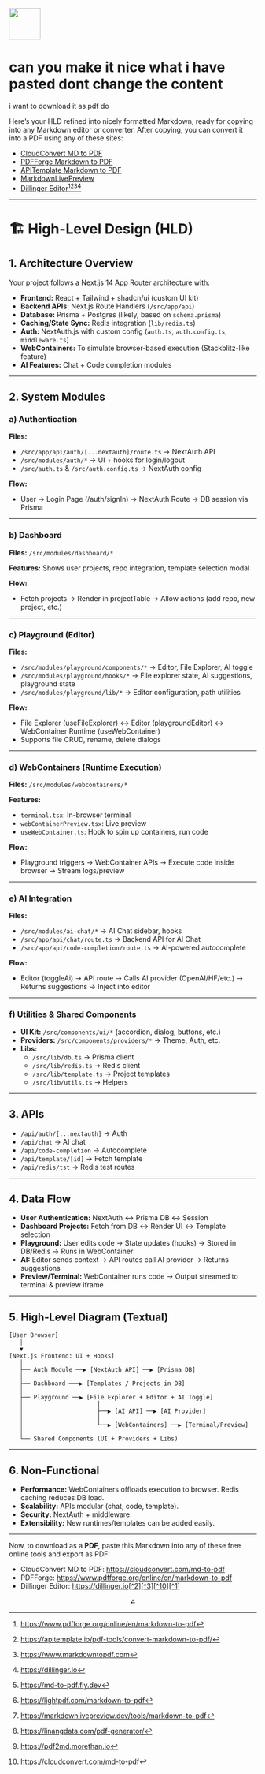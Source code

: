 <img src="https://r2cdn.perplexity.ai/pplx-full-logo-primary-dark%402x.png" style="height:64px;margin-right:32px"/>

# can you make it nice what i have pasted dont change the content

i want to download it as pdf do

Here’s your HLD refined into nicely formatted Markdown, ready for copying into any Markdown editor or converter. After copying, you can convert it into a PDF using any of these sites:

- [CloudConvert MD to PDF](https://cloudconvert.com/md-to-pdf)
- [PDFForge Markdown to PDF](https://www.pdfforge.org/online/en/markdown-to-pdf)
- [APITemplate Markdown to PDF](https://apitemplate.io/pdf-tools/convert-markdown-to-pdf/)
- [MarkdownLivePreview](https://markdownlivepreview.dev/tools/markdown-to-pdf)
- [Dillinger Editor](https://dillinger.io)[^1][^2][^3][^10]

***

# 🏗️ High-Level Design (HLD)

## 1. Architecture Overview

Your project follows a Next.js 14 App Router architecture with:

- **Frontend:** React + Tailwind + shadcn/ui (custom UI kit)
- **Backend APIs:** Next.js Route Handlers (`/src/app/api`)
- **Database:** Prisma + Postgres (likely, based on `schema.prisma`)
- **Caching/State Sync:** Redis integration (`lib/redis.ts`)
- **Auth:** NextAuth.js with custom config (`auth.ts`, `auth.config.ts`, `middleware.ts`)
- **WebContainers:** To simulate browser-based execution (Stackblitz-like feature)
- **AI Features:** Chat + Code completion modules

***

## 2. System Modules

### a) Authentication

**Files:**

- `/src/app/api/auth/[...nextauth]/route.ts` → NextAuth API
- `/src/modules/auth/*` → UI + hooks for login/logout
- `/src/auth.ts` \& `/src/auth.config.ts` → NextAuth config

**Flow:**

- User → Login Page (/auth/signIn) → NextAuth Route → DB session via Prisma

***

### b) Dashboard

**Files:** `/src/modules/dashboard/*`

**Features:** Shows user projects, repo integration, template selection modal

**Flow:**

- Fetch projects → Render in projectTable → Allow actions (add repo, new project, etc.)

***

### c) Playground (Editor)

**Files:**

- `/src/modules/playground/components/*` → Editor, File Explorer, AI toggle
- `/src/modules/playground/hooks/*` → File explorer state, AI suggestions, playground state
- `/src/modules/playground/lib/*` → Editor configuration, path utilities

**Flow:**

- File Explorer (useFileExplorer) ↔ Editor (playgroundEditor) ↔ WebContainer Runtime (useWebContainer)
- Supports file CRUD, rename, delete dialogs

***

### d) WebContainers (Runtime Execution)

**Files:** `/src/modules/webcontainers/*`

**Features:**

- `terminal.tsx`: In-browser terminal
- `webContainerPreview.tsx`: Live preview
- `useWebContainer.ts`: Hook to spin up containers, run code

**Flow:**

- Playground triggers → WebContainer APIs → Execute code inside browser → Stream logs/preview

***

### e) AI Integration

**Files:**

- `/src/modules/ai-chat/*` → AI Chat sidebar, hooks
- `/src/app/api/chat/route.ts` → Backend API for AI Chat
- `/src/app/api/code-completion/route.ts` → AI-powered autocomplete

**Flow:**

- Editor (toggleAi) → API route → Calls AI provider (OpenAI/HF/etc.) → Returns suggestions → Inject into editor

***

### f) Utilities \& Shared Components

- **UI Kit:** `/src/components/ui/*` (accordion, dialog, buttons, etc.)
- **Providers:** `/src/components/providers/*` → Theme, Auth, etc.
- **Libs:**
    - `/src/lib/db.ts` → Prisma client
    - `/src/lib/redis.ts` → Redis client
    - `/src/lib/template.ts` → Project templates
    - `/src/lib/utils.ts` → Helpers

***

## 3. APIs

- `/api/auth/[...nextauth]` → Auth
- `/api/chat` → AI chat
- `/api/code-completion` → Autocomplete
- `/api/template/[id]` → Fetch template
- `/api/redis/tst` → Redis test routes

***

## 4. Data Flow

- **User Authentication:** NextAuth ↔ Prisma DB ↔ Session
- **Dashboard Projects:** Fetch from DB ↔ Render UI ↔ Template selection
- **Playground:** User edits code → State updates (hooks) → Stored in DB/Redis → Runs in WebContainer
- **AI:** Editor sends context → API routes call AI provider → Returns suggestions
- **Preview/Terminal:** WebContainer runs code → Output streamed to terminal \& preview iframe

***

## 5. High-Level Diagram (Textual)

```
[User Browser]
   │
   ▼
[Next.js Frontend: UI + Hooks]
   │
   ├── Auth Module ──▶ [NextAuth API] ──▶ [Prisma DB]
   │
   ├── Dashboard ───▶ [Templates / Projects in DB]
   │
   ├── Playground ──▶ [File Explorer + Editor + AI Toggle]
   │                     │
   │                     ├──▶ [AI API] ──▶ [AI Provider]
   │                     │
   │                     └──▶ [WebContainers] ──▶ [Terminal/Preview]
   │
   └── Shared Components (UI + Providers + Libs)
```


***

## 6. Non-Functional

- **Performance:** WebContainers offloads execution to browser. Redis caching reduces DB load.
- **Scalability:** APIs modular (chat, code, template).
- **Security:** NextAuth + middleware.
- **Extensibility:** New runtimes/templates can be added easily.

***

Now, to download as a **PDF**, paste this Markdown into any of these free online tools and export as PDF:

- CloudConvert MD to PDF: https://cloudconvert.com/md-to-pdf
- PDFForge: https://www.pdfforge.org/online/en/markdown-to-pdf
- Dillinger Editor: https://dillinger.io[^2][^3][^10][^1]
<span style="display:none">[^4][^5][^6][^7][^8][^9]</span>

<div style="text-align: center">⁂</div>

[^1]: https://www.pdfforge.org/online/en/markdown-to-pdf

[^2]: https://apitemplate.io/pdf-tools/convert-markdown-to-pdf/

[^3]: https://www.markdowntopdf.com

[^4]: https://md-to-pdf.fly.dev

[^5]: https://lightpdf.com/markdown-to-pdf

[^6]: https://markdownlivepreview.dev/tools/markdown-to-pdf

[^7]: https://linangdata.com/pdf-generator/

[^8]: https://pdf2md.morethan.io

[^9]: https://cloudconvert.com/md-to-pdf

[^10]: https://dillinger.io

